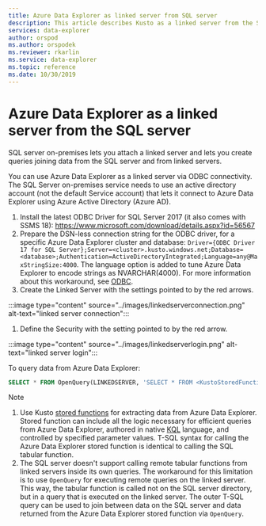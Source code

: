 ```yaml
---
title: Azure Data Explorer as linked server from SQL server
description: This article describes Kusto as a linked server from the SQL server in Azure Data Explorer.
services: data-explorer
author: orspod
ms.author: orspodek
ms.reviewer: rkarlin
ms.service: data-explorer
ms.topic: reference
ms.date: 10/30/2019
---
```

# Azure Data Explorer as a linked server from the SQL server

SQL server on-premises lets you attach a linked server and lets you create queries joining data from the SQL server and from linked servers.

You can use Azure Data Explorer as a linked server via ODBC connectivity.
The SQL Server on-premises service needs to use an active directory account (not the default Service account) that lets it connect to Azure Data Explorer using Azure Active Directory (Azure AD).

1. Install the latest ODBC Driver for SQL Server 2017 (it also comes with SSMS 18): https://www.microsoft.com/download/details.aspx?id=56567
1. Prepare the DSN-less connection string for the ODBC driver, for a specific Azure Data Explorer cluster and database: `Driver={ODBC Driver 17 for SQL Server};Server=<cluster>.kusto.windows.net;Database=<database>;Authentication=ActiveDirectoryIntegrated;Language=any@MaxStringSize:4000`. The language option is added to tune Azure Data Explorer to encode strings as NVARCHAR(4000). For more information about this workaround, see [ODBC](./clients.md#odbc).
1. Create the Linked Server with the settings pointed to by the red arrows.

:::image type="content" source="../images/linkedserverconnection.png" alt-text="linked server connection":::

1. Define the Security with the setting pointed to by the red arrow. 

:::image type="content" source="../images/linkedserverlogin.png" alt-text="linked server login":::

To query data from Azure Data Explorer:

```sql
SELECT * FROM OpenQuery(LINKEDSERVER, 'SELECT * FROM <KustoStoredFunction>[(<Parameters>)]')
```

> [!NOTE]
> 1. Use Kusto [stored functions](../../query/schema-entities/stored-functions.md) for extracting data from Azure Data Explorer. Stored function can include all the logic necessary for efficient queries from Azure Data Explorer, authored in native [KQL](../../query/index.md) language, and controlled by specified parameter values. T-SQL syntax for calling the Azure Data Explorer stored function is identical to calling the SQL tabular function.
> 1. The SQL server doesn't support calling remote tabular functions from linked servers inside its own queries. The workaround for this limitation is to use `OpenQuery` for executing remote queries on the linked server. This way, the tabular function is called not on the SQL server directory, but in a query that is executed on the linked server. The outer T-SQL query can be used to join between data on the SQL server and data returned from the Azure Data Explorer stored function via `OpenQuery`.
